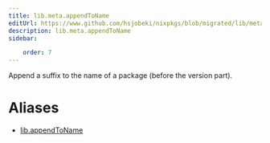 ```yaml
---
title: lib.meta.appendToName
editUrl: https://www.github.com/hsjobeki/nixpkgs/blob/migrated/lib/meta.nix#L54C18
description: lib.meta.appendToName
sidebar:

    order: 7
---
```


Append a suffix to the name of a package (before the version
part).


# Aliases

- [lib.appendToName](/nix-doc-comments/reference/lib/lib-appendtoname)


